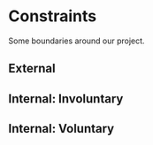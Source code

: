 # Constraints

<!-- this file is just a template, modify it as much as you need -->

Some boundaries around our project.

## External

<!--
  constraints coming from the outside that your team has no control over. these may include:
  - project deadlines
  - grading criteria
  - ...
-->

## Internal: Involuntary

<!--
  constraints that come from within your team, and you have no control over. they may include:
  - each of your individual skill levels
  - amount of time available to work on the project
  - ...
-->

## Internal: Voluntary

<!--
  constraints that your team decided on to help scope the project. they may include:
  - coding style & conventions
  - a PR checklist for the project repository
  - the number of hours you want to spend working
  - limiting technologies to focus on a specific one
  - ...
-->
